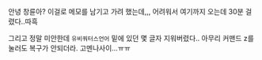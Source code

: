 안녕 창륜아?
이걸로 메모를 남기고 가려 했는데,,,
어려워서 여기까지 오는데 30분 걸렸다..따흑

그리고 정말 미안한데
`유비쿼터스언어` 밑에 있던 몇 글자 지워버렸다..
아무리 커맨드 z를 눌러도 복구가 안되더라. 고멘나사이...ㅠㅠ


